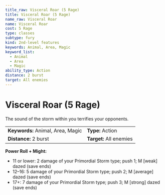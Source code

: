 ```yaml
---
title_raw: Visceral Roar (5 Rage)
title: Visceral Roar (5 Rage)
name_raw: Visceral Roar
name: Visceral Roar
cost: 5 Rage
type: classes
subtype: fury
kind: 2nd-level features
keywords: Animal, Area, Magic
keyword_list:
  - Animal
  - Area
  - Magic
ability_type: Action
distance: 2 burst
target: All enemies
---
```


# Visceral Roar (5 Rage)

The sound of the storm within you terrifies your opponents.

|                                   |                         |
| :-------------------------------- | :---------------------- |
| **Keywords:** Animal, Area, Magic | **Type:** Action        |
| **Distance:** 2 burst             | **Target:** All enemies |

**Power Roll + Might:**

- 11 or lower: 2 damage of your Primordial Storm type; push 1; M \[weak\] dazed (save ends)
- 12–16: 5 damage of your Primordial Storm type; push 2; M \[average\] dazed (save ends)
- 17+: 7 damage of your Primordial Storm type; push 3; M \[strong\] dazed (save ends)

